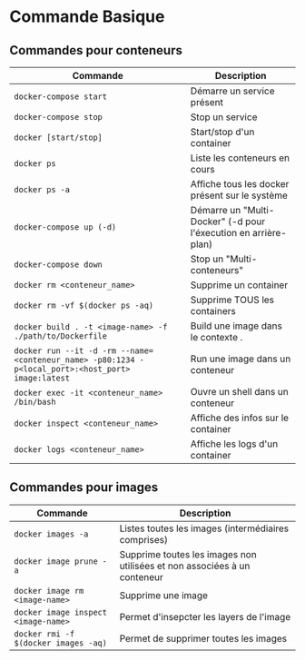 
# Commande Basique 

## Commandes pour conteneurs

| Commande | Description |
| --- | --- |
| `docker-compose start` | Démarre un service présent |
| `docker-compose stop` | Stop un service |
| `docker [start/stop]` | Start/stop d'un container |
| `docker ps` | Liste les conteneurs en cours |
| `docker ps -a` | Affiche tous les docker présent sur le système |
| `docker-compose up (-d)` | Démarre un "Multi-Docker" (-d pour l'éxecution en arrière-plan) |
| `docker-compose down` | Stop un "Multi-conteneurs" |
| `docker rm <conteneur_name>` | Supprime un container |
| `docker rm -vf $(docker ps -aq)` | Supprime TOUS les containers |
| `docker build . -t <image-name> -f ./path/to/Dockerfile` | Build une image dans le contexte . |
| `docker run --it -d -rm --name=<conteneur_name> -p80:1234 -p<local_port>:<host_port> image:latest` | Run une image dans un conteneur |
| `docker exec -it <conteneur_name> /bin/bash` | Ouvre un shell dans un conteneur |
| `docker inspect <conteneur_name>` | Affiche des infos sur le container |
| `docker logs <conteneur_name>` | Affiche les logs d'un container |

## Commandes pour images 

| Commande | Description |
| --- | --- |
| `docker images -a` | Listes toutes les images (intermédiaires comprises) |
| `docker image prune -a` | Supprime toutes les images non utilisées et non associées à un conteneur |
| `docker image rm <image-name>` | Supprime une image  |
| `docker image inspect <image-name>` | Permet d'insepcter les layers de l'image |
| `docker rmi -f $(docker images -aq)`| Permet de supprimer toutes les images  |
